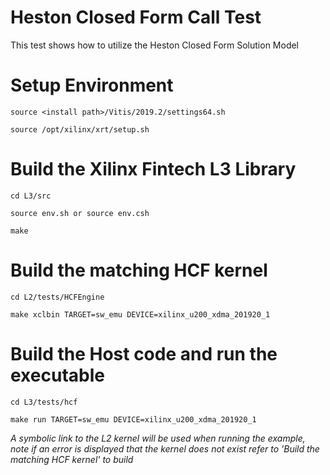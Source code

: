 # Heston Closed Form Call Test

This test shows how to utilize the Heston Closed Form Solution Model

# Setup Environment

    source <install path>/Vitis/2019.2/settings64.sh

    source /opt/xilinx/xrt/setup.sh


# Build the Xilinx Fintech L3 Library

    cd L3/src

    source env.sh or source env.csh

    make

# Build the matching HCF kernel

    cd L2/tests/HCFEngine

    make xclbin TARGET=sw_emu DEVICE=xilinx_u200_xdma_201920_1

# Build the Host code and run the executable

    cd L3/tests/hcf

    make run TARGET=sw_emu DEVICE=xilinx_u200_xdma_201920_1


*A symbolic link to the L2 kernel will be used when running the example, note if an error is displayed that the kernel does not exist refer to 'Build the matching HCF kernel' to build*



